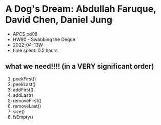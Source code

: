 # A Dog's Dream: Abdullah Faruque, David Chen, Daniel Jung

- APCS pd08
- HW90 - Swabbing the Deque
- 2022-04-13W
- time spent: 0.5 hours

## what we need!!!! (in a VERY significant order)

1. peekFirst()
2. peekLast()
3. addFirst()
4. addLast()
5. removeFirst()
6. removeLast()
7. size()
8. isEmpty()
